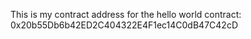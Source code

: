 This is my contract address for the hello world contract: 0x20b55Db6b42ED2C404322E4F1ec14C0dB47C42cD
